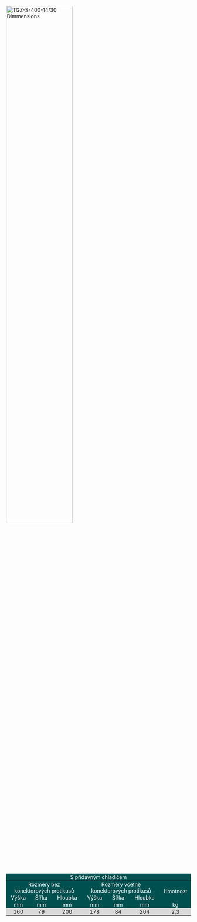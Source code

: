 <!--## Rozměry zařízení-->
<img src="../../img/dim.png" alt="TGZ-S-400-14/30 Dimmensions" style="width:60%;">

<style type="text/css">
.tg  {border-collapse:collapse;border-spacing:0;}
.tg td{border-style:solid;border-width:0px;font-family:Arial, sans-serif;font-size:14px;overflow:hidden;
  padding:1px 10px;word-break:normal;}
.tg th{border-style:solid;border-width:0px;font-family:Arial, sans-serif;font-size:14px;font-weight:normal;
  overflow:hidden;padding:1px 10px;word-break:normal;}
.tg .tg-j8yi{background-color:#005050;border-color:#ffffff;color:#ffffff;font-family:inherit;text-align:center;vertical-align:middle
  }
.tg .tg-mwvu{background-color:#005050;border-color:#ffffff;color:#FFF;font-family:inherit;text-align:center;vertical-align:middle}
.tg .tg-i59b{background-color:#d9d9d9;border-color:#ffffff;font-family:inherit;text-align:center;vertical-align:middle}
.tg .tg-8jun{background-color:#D9D9D9;border-color:#ffffff;font-family:inherit;text-align:center;vertical-align:middle}
</style>
<table class="tg">
<thead>
  <tr>
    <th class="tg-j8yi" colspan="7">S přídavným chladičem</th>
  </tr>
</thead>
<tbody>
  <tr>
    <td class="tg-j8yi" colspan="3">Rozměry bez konektorových protikusů</td>
    <td class="tg-j8yi" colspan="3">Rozměry včetně konektorových protikusů</td>
    <td class="tg-j8yi" rowspan="2">Hmotnost</td>
  </tr>
  <tr>
    <td class="tg-j8yi">Výška</td>
    <td class="tg-j8yi">Šířka</td>
    <td class="tg-j8yi">Hloubka</td>
    <td class="tg-mwvu">Výška</td>
    <td class="tg-mwvu">Šířka</td>
    <td class="tg-mwvu">Hloubka</td>
  </tr>
  <tr>
    <td class="tg-j8yi">mm</td>
    <td class="tg-j8yi">mm</td>
    <td class="tg-j8yi">mm</td>
    <td class="tg-mwvu">mm</td>
    <td class="tg-mwvu">mm</td>
    <td class="tg-mwvu">mm</td>
    <td class="tg-mwvu">kg</td>
  </tr>
  <tr>
    <td class="tg-i59b">160</td>
    <td class="tg-i59b">79</td>
    <td class="tg-i59b">200</td>
    <td class="tg-8jun">178</td>
    <td class="tg-8jun">84</td>
    <td class="tg-8jun">204</td>
    <td class="tg-8jun">2,3</td>
  </tr>
</tbody>
</table>